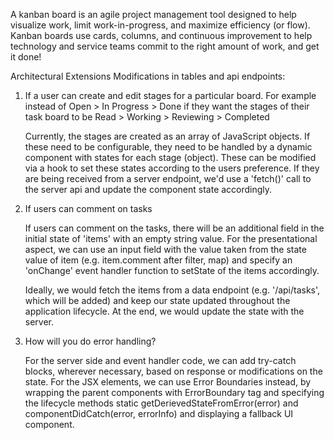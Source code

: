 A kanban board is an agile project management tool designed to help visualize work, limit work-in-progress, and maximize efficiency (or flow). Kanban boards use cards, columns, and continuous improvement to help technology and service teams commit to the right amount of work, and get it done!

Architectural Extensions
Modifications in tables and api endpoints:

1. If a user can create and edit stages for a particular board. For example instead of Open > In Progress > Done if they want the stages of their task board to be Read > Working > Reviewing > Completed

   Currently, the stages are created as an array of JavaScript objects. If these need to be configurable, they need to be handled by a dynamic component with states for each stage (object). These can be modified via a hook to set these states according to the users preference.
   If they are being received from a server endpoint, we'd use a 'fetch()' call to the server api and update the component state accordingly.

2. If users can comment on tasks

   If users can comment on the tasks, there will be an additional field in the initial state of 'items' with an empty string value.
   For the presentational aspect, we can use an input field with the value taken from the state value of item (e.g. item.comment after filter, map) and specify an 'onChange' event handler function to setState of the items accordingly.

   Ideally, we would fetch the items from a data endpoint (e.g. '/api/tasks', which will be added) and keep our state updated throughout the application lifecycle. At the end, we would update the state with the server.

3. How will you do error handling?

   For the server side and event handler code, we can add try-catch blocks, wherever necessary, based on response or modifications on the state.
   For the JSX elements, we can use Error Boundaries instead, by wrapping the parent components with ErrorBoundary tag and specifying the lifecycle methods static getDerievedStateFromError(error) and componentDidCatch(error, errorInfo) and displaying a fallback UI component.
